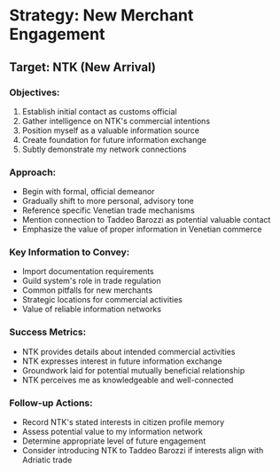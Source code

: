 # Strategy: New Merchant Engagement

## Target: NTK (New Arrival)

### Objectives:
1. Establish initial contact as customs official
2. Gather intelligence on NTK's commercial intentions
3. Position myself as a valuable information source
4. Create foundation for future information exchange
5. Subtly demonstrate my network connections

### Approach:
- Begin with formal, official demeanor
- Gradually shift to more personal, advisory tone
- Reference specific Venetian trade mechanisms
- Mention connection to Taddeo Barozzi as potential valuable contact
- Emphasize the value of proper information in Venetian commerce

### Key Information to Convey:
- Import documentation requirements
- Guild system's role in trade regulation
- Common pitfalls for new merchants
- Strategic locations for commercial activities
- Value of reliable information networks

### Success Metrics:
- NTK provides details about intended commercial activities
- NTK expresses interest in future information exchange
- Groundwork laid for potential mutually beneficial relationship
- NTK perceives me as knowledgeable and well-connected

### Follow-up Actions:
- Record NTK's stated interests in citizen profile memory
- Assess potential value to my information network
- Determine appropriate level of future engagement
- Consider introducing NTK to Taddeo Barozzi if interests align with Adriatic trade
